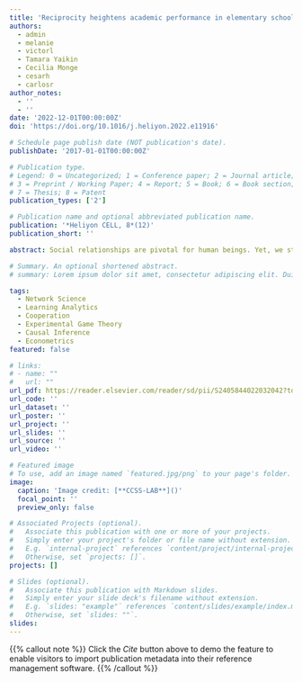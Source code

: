 ```yaml
---
title: 'Reciprocity heightens academic performance in elementary school students'
authors:
  - admin
  - melanie
  - victorl
  - Tamara Yaikin
  - Cecilia Monge
  - cesarh
  - carlosr
author_notes:
  - ''
  - ''
date: '2022-12-01T00:00:00Z'
doi: 'https://doi.org/10.1016/j.heliyon.2022.e11916'

# Schedule page publish date (NOT publication's date).
publishDate: '2017-01-01T00:00:00Z'

# Publication type.
# Legend: 0 = Uncategorized; 1 = Conference paper; 2 = Journal article;
# 3 = Preprint / Working Paper; 4 = Report; 5 = Book; 6 = Book section;
# 7 = Thesis; 8 = Patent
publication_types: ['2']

# Publication name and optional abbreviated publication name.
publication: '*Heliyon CELL, 8*(12)'
publication_short: ''

abstract: Social relationships are pivotal for human beings. Yet, we still lack a complete understanding of the types and conditions of social relationships that facilitate learning among children. Here, we present the results of a study involving 855 elementary school children from 14 different public schools in Chile designed to understand their social learning strategies in classrooms. We mapped students' social relationships using a behavioral experiment–a non-anonymous social dilemma–that allows us to measure cooperation and infer reciprocal and asymmetrical relationships between peers. We implemented the experiment synchronously in each classroom using networked tablets and a friendly user interface to mitigate cognitive barriers and boost students' engagement. Using regression models, we found a positive and significant association between reciprocity and academic performance. This result holds after controlling for class attendance, sex, parents’ education, social status, individual cooperative dispositions, and fixed effects per class group. Finally, using a difference-in-difference framework, we found robust evidence that reciprocity heightens academic performance by comparing two consecutive academic semesters. This effect is heterogeneous and is considerably more prominent for the top 20% students experiencing higher levels of reciprocity in their social relationships. We expect these results to inform cooperative learning interventions in elementary education.

# Summary. An optional shortened abstract.
# summary: Lorem ipsum dolor sit amet, consectetur adipiscing elit. Duis posuere tellus ac convallis placerat. Proin tincidunt magna sed ex sollicitudin condimentum.

tags:
  - Network Science
  - Learning Analytics
  - Cooperation
  - Experimental Game Theory
  - Causal Inference
  - Econometrics
featured: false

# links:
# - name: ""
#   url: ""
url_pdf: https://reader.elsevier.com/reader/sd/pii/S2405844022032042?token=D31ED12018DEFEB4FF2A94686AF7135760EB10E5B8F6C04472B7DD980C9B41A6E322265E77B019047E6249DFD344689E&originRegion=us-east-1&originCreation=20230316221610
url_code: ''
url_dataset: ''
url_poster: ''
url_project: ''
url_slides: ''
url_source: ''
url_video: ''

# Featured image
# To use, add an image named `featured.jpg/png` to your page's folder.
image:
  caption: 'Image credit: [**CCSS-LAB**]()'
  focal_point: ''
  preview_only: false

# Associated Projects (optional).
#   Associate this publication with one or more of your projects.
#   Simply enter your project's folder or file name without extension.
#   E.g. `internal-project` references `content/project/internal-project/index.md`.
#   Otherwise, set `projects: []`.
projects: []

# Slides (optional).
#   Associate this publication with Markdown slides.
#   Simply enter your slide deck's filename without extension.
#   E.g. `slides: "example"` references `content/slides/example/index.md`.
#   Otherwise, set `slides: ""`.
slides:
---
```


{{% callout note %}}
Click the _Cite_ button above to demo the feature to enable visitors to import publication metadata into their reference management software.
{{% /callout %}}

<!-- Supplementary notes can be added here, including [code and math](https://wowchemy.com/docs/content/writing-markdown-latex/). -->
